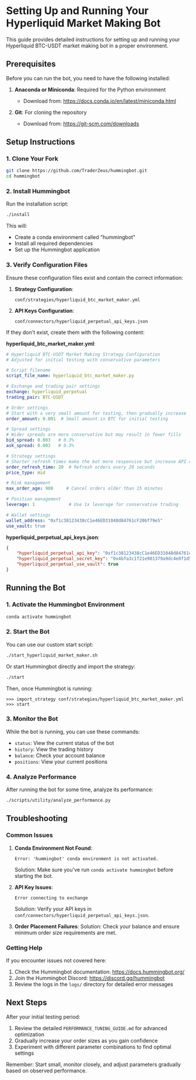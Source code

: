 # Setting Up and Running Your Hyperliquid Market Making Bot

This guide provides detailed instructions for setting up and running your Hyperliquid BTC-USDT market making bot in a proper environment.

## Prerequisites

Before you can run the bot, you need to have the following installed:

1. **Anaconda or Miniconda**: Required for the Python environment
   - Download from: https://docs.conda.io/en/latest/miniconda.html

2. **Git**: For cloning the repository
   - Download from: https://git-scm.com/downloads

## Setup Instructions

### 1. Clone Your Fork

```bash
git clone https://github.com/TraderZeus/hummingbot.git
cd hummingbot
```

### 2. Install Hummingbot

Run the installation script:

```bash
./install
```

This will:
- Create a conda environment called "hummingbot"
- Install all required dependencies
- Set up the Hummingbot application

### 3. Verify Configuration Files

Ensure these configuration files exist and contain the correct information:

1. **Strategy Configuration**:
   ```
   conf/strategies/hyperliquid_btc_market_maker.yml
   ```

2. **API Keys Configuration**:
   ```
   conf/connectors/hyperliquid_perpetual_api_keys.json
   ```

If they don't exist, create them with the following content:

**hyperliquid_btc_market_maker.yml**:
```yaml
# Hyperliquid BTC-USDT Market Making Strategy Configuration
# Adjusted for initial testing with conservative parameters

# Script filename
script_file_name: hyperliquid_btc_market_maker.py

# Exchange and trading pair settings
exchange: hyperliquid_perpetual
trading_pair: BTC-USDT

# Order settings
# Start with a very small amount for testing, then gradually increase
order_amount: 0.001  # Small amount in BTC for initial testing

# Spread settings
# Wider spreads are more conservative but may result in fewer fills
bid_spread: 0.003   # 0.3%
ask_spread: 0.003   # 0.3%

# Strategy settings
# Shorter refresh times make the bot more responsive but increase API calls
order_refresh_time: 20  # Refresh orders every 20 seconds
price_type: mid

# Risk management
max_order_age: 900     # Cancel orders older than 15 minutes

# Position management
leverage: 1             # Use 1x leverage for conservative trading

# Wallet settings
wallet_address: "0xf1c38123438cC1e46ED31048d84761cF206f79e5"
use_vault: true
```

**hyperliquid_perpetual_api_keys.json**:
```json
{
    "hyperliquid_perpetual_api_key": "0xf1c38123438cC1e46ED31048d84761cF206f79e5",
    "hyperliquid_perpetual_secret_key": "0x4bfa3c1f21e901379a9dc4e0f1d5f8633ec43417fb42038ac3ad3e50c8b483fd",
    "hyperliquid_perpetual_use_vault": true
}
```

## Running the Bot

### 1. Activate the Hummingbot Environment

```bash
conda activate hummingbot
```

### 2. Start the Bot

You can use our custom start script:

```bash
./start_hyperliquid_market_maker.sh
```

Or start Hummingbot directly and import the strategy:

```bash
./start
```

Then, once Hummingbot is running:

```
>>> import_strategy conf/strategies/hyperliquid_btc_market_maker.yml
>>> start
```

### 3. Monitor the Bot

While the bot is running, you can use these commands:

- `status`: View the current status of the bot
- `history`: View the trading history
- `balance`: Check your account balance
- `positions`: View your current positions

### 4. Analyze Performance

After running the bot for some time, analyze its performance:

```bash
./scripts/utility/analyze_performance.py
```

## Troubleshooting

### Common Issues

1. **Conda Environment Not Found**:
   ```
   Error: 'hummingbot' conda environment is not activated.
   ```
   Solution: Make sure you've run `conda activate hummingbot` before starting the bot.

2. **API Key Issues**:
   ```
   Error connecting to exchange
   ```
   Solution: Verify your API keys in `conf/connectors/hyperliquid_perpetual_api_keys.json`.

3. **Order Placement Failures**:
   Solution: Check your balance and ensure minimum order size requirements are met.

### Getting Help

If you encounter issues not covered here:

1. Check the Hummingbot documentation: https://docs.hummingbot.org/
2. Join the Hummingbot Discord: https://discord.gg/hummingbot
3. Review the logs in the `logs/` directory for detailed error messages

## Next Steps

After your initial testing period:

1. Review the detailed `PERFORMANCE_TUNING_GUIDE.md` for advanced optimization
2. Gradually increase your order sizes as you gain confidence
3. Experiment with different parameter combinations to find optimal settings

Remember: Start small, monitor closely, and adjust parameters gradually based on observed performance.